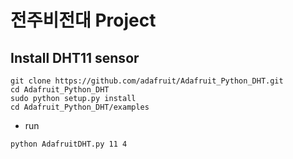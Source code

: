 # 전주비전대  Project

## Install DHT11 sensor
```
git clone https://github.com/adafruit/Adafruit_Python_DHT.git
cd Adafruit_Python_DHT
sudo python setup.py install
cd Adafruit_Python_DHT/examples
```
 - run
```
python AdafruitDHT.py 11 4
```

